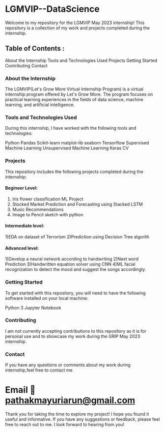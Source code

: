 # LGMVIP--DataScience
Welcome to my repository for the LGMVIP May 2023 internship! This repository is a collection of my work and projects completed during the internship.
## Table of Contents :
About the Internship
Tools and Technologies Used
Projects
Getting Started
Contributing
Contact
### About the Internship
The LGMVIP(Let's Grow More Virtual Internship Program) is a virtual internship program offered by Let's Grow More. The program focuses on practical learning experiences in the fields of data science, machine learning, and artificial intelligence.
### Tools and Technologies Used
During this internship, I have worked with the following tools and technologies:

Python
Pandas
Scikit-learn
matplot-lib
seaborn
Tensorflow
Supervised Machine Learning
Unsupervised Machine Learning
Keras
CV
### Projects
This repository includes the following projects completed during the internship:
#### Begineer Level:
1) Iris flower classification ML Project
2) Stocked Market Prediction and Forecasting using Stacked LSTM
3) Music Recommendations
4) Image to Pencil sketch with python
#### Intermediate level:
1)EDA on dataset of Terrorism
2)Prediction using Decision Tree algorith
#### Advanced level:
1)Develop a neural network according to handwriting
2)Next word Prediction
3)Handwritten equation solver using CNN
4)ML facial recognization to detect the  mood and suggest the songs accordingly.
### Getting Started
To get started with this repository, you will need to have the following software installed on your local machine:

Python 3
Jupyter Notebook
### Contributing
I am not currently accepting contributions to this repository as it is for personal use and to showcase my work during the GRIP May 2023 internship.

### Contact
If you have any questions or comments about my work during internship,feel free to contact me

# Email 📧pathakmayuriarun@gmail.com
Thank you for taking the time to explore my project! I hope you found it useful and informative. If you have any suggestions or feedback, please feel free to reach out to me. I look forward to hearing from you!
